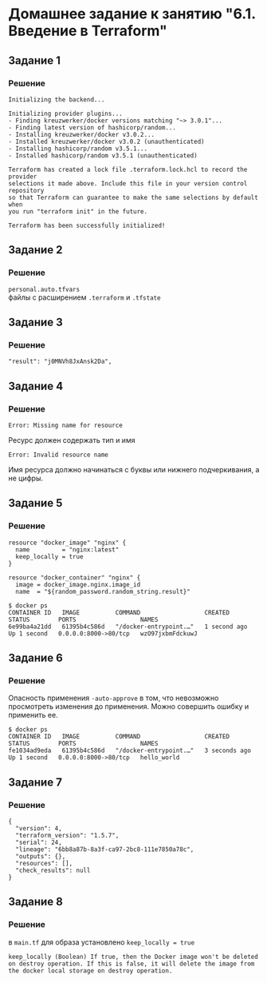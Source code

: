 # Домашнее задание к занятию "6.1. Введение в Terraform"

## Задание 1
### Решение
```
Initializing the backend...

Initializing provider plugins...
- Finding kreuzwerker/docker versions matching "~> 3.0.1"...
- Finding latest version of hashicorp/random...
- Installing kreuzwerker/docker v3.0.2...
- Installed kreuzwerker/docker v3.0.2 (unauthenticated)
- Installing hashicorp/random v3.5.1...
- Installed hashicorp/random v3.5.1 (unauthenticated)

Terraform has created a lock file .terraform.lock.hcl to record the provider
selections it made above. Include this file in your version control repository
so that Terraform can guarantee to make the same selections by default when
you run "terraform init" in the future.

Terraform has been successfully initialized!
```

## Задание 2
### Решение
`personal.auto.tfvars`\
файлы с расширением `.terraform` и `.tfstate`

## Задание 3
### Решение
 `"result": "j0MNVh8JxAnsk2Da",`

## Задание 4
### Решение
`Error: Missing name for resource`

Ресурс должен содержать тип и имя

`Error: Invalid resource name`

Имя ресурса должно начинаться с буквы или нижнего подчеркивания, а не цифры.

## Задание 5
### Решение
```
resource "docker_image" "nginx" {
  name         = "nginx:latest"
  keep_locally = true
}

resource "docker_container" "nginx" {
  image = docker_image.nginx.image_id
  name  = "${random_password.random_string.result}"
```

```
$ docker ps    
CONTAINER ID   IMAGE          COMMAND                  CREATED        STATUS        PORTS                  NAMES
6e99ba4a21dd   61395b4c586d   "/docker-entrypoint.…"   1 second ago   Up 1 second   0.0.0.0:8000->80/tcp   wzO97jxbmFdckuwJ
```

## Задание 6
### Решение

Опасность применения `-auto-approve` в том, что невозможно просмотреть изменения до применения.
Можно совершить ошибку и применить ее.

```
$ docker ps                   
CONTAINER ID   IMAGE          COMMAND                  CREATED         STATUS        PORTS                  NAMES
fe1034ad9eda   61395b4c586d   "/docker-entrypoint.…"   3 seconds ago   Up 1 second   0.0.0.0:8000->80/tcp   hello_world
```
## Задание 7
### Решение

```
{
  "version": 4,
  "terraform_version": "1.5.7",
  "serial": 24,
  "lineage": "6bb8a87b-8a3f-ca97-2bc8-111e7850a78c",
  "outputs": {},
  "resources": [],
  "check_results": null
}
```
## Задание 8
### Решение
в `main.tf` для образа установлено `keep_locally = true`

`keep_locally (Boolean) If true, then the Docker image won't be deleted on destroy operation. If this is false, it will delete the image from the docker local storage on destroy operation.`